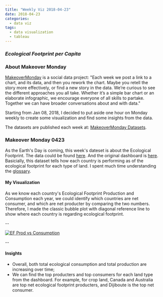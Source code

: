 ```yaml
---
title: "Weekly Viz 2018-04-23"
date: 2018-04-23
categories:
  - data viz
tags:
  - data visualization
  - tableau
---
```


### *Ecological Footprint per Capita*


### About Makeover Monday

[MakeoverMonday](http://www.makeovermonday.co.uk/) is a social data project:
"Each week we post a link to a chart, and its data, and then you rework the chart.
Maybe you retell the story more effectively, or find a new story in the data.
We’re curious to see the different approaches you all take. Whether it’s a simple bar chart or an elaborate infographic, we encourage everyone of all skills to partake.
Together we can have broader conversations about and with data."

Starting from Jan 08, 2018, I decided to put aside one hour on Monday weekly to create some visualization and find some insights from the data.

The datasets are published each week at: [MakeoverMonday Datasets](http://www.makeovermonday.co.uk/data/).

### Makeover Monday 0423

As the Earth's Day is coming, this week's dateset is about the Ecological Footprint. The data could be found [here](https://data.world/makeovermonday/2018w17-ecological-footprint-per-capita). And the original dashboard is [here](http://data.footprintnetwork.org/#/compareCountries?cn=all&type=EFCpc&yr=2013).
Basicially, this dataset tells how each country is performing as of the ecological footprint for each type of land. I spent much time understanding the [glossary](https://www.footprintnetwork.org/resources/glossary/).

#### My Visualization

As we know each country's Ecological Footprint Production and Consumption each year, we could identify which countries are net consumer, and which are net producter by comparing the two numbers.
Therefore, I made the classic bubble plot with diagonal reference line to show where each country is regarding ecological footprint.  


--  
<div class='tableauPlaceholder' id='viz1524537370420' style='position: relative'>
<noscript><a href='#'>
  <img alt='EF Prod vs Consumption ' src='https:&#47;&#47;public.tableau.com&#47;static&#47;images&#47;Ma&#47;MakeOverMonday0423&#47;EFProdvsConsumption&#47;1_rss.png' style='border: none' />
</a></noscript>
<object class='tableauViz'  style='display:none;'>
  <param name='host_url' value='https%3A%2F%2Fpublic.tableau.com%2F' />
  <param name='embed_code_version' value='3' />
  <param name='site_root' value='' />
  <param name='name' value='MakeOverMonday0423&#47;EFProdvsConsumption' />
  <param name='tabs' value='no' />
  <param name='toolbar' value='yes' />
  <param name='static_image' value='https:&#47;&#47;public.tableau.com&#47;static&#47;images&#47;Ma&#47;MakeOverMonday0423&#47;EFProdvsConsumption&#47;1.png' />
  <param name='animate_transition' value='yes' />
  <param name='display_static_image' value='yes' />
  <param name='display_spinner' value='yes' />
  <param name='display_overlay' value='yes' />
  <param name='display_count' value='yes' />
  <param name='filter' value='publish=yes' />
</object></div>                
<script type='text/javascript'>         
  var divElement = document.getElementById('viz1524537370420');      
  var vizElement = divElement.getElementsByTagName('object')[0];        
  vizElement.style.width='800px';vizElement.style.height='827px';          
  var scriptElement = document.createElement('script');                
  scriptElement.src = 'https://public.tableau.com/javascripts/api/viz_v1.js';     
  vizElement.parentNode.insertBefore(scriptElement, vizElement);               
</script>  

--  

#### Insights
* Overall, both total ecological consumption and total production are increasing over time;  
* We can find the top producters and top consumers for each land type from the dashboard. For example, for crop land, Canada and Australia are top net ecological footprint producters, and Dijiboute is the top net consumer.  


